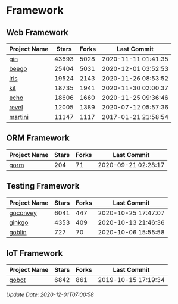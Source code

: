# Framework

## Web Framework
| Project Name | Stars | Forks | Last Commit |
| ------------ | ----- | ----- | ----------- |
| [gin](https://github.com/gin-gonic/gin) | 43693 | 5028 | 2020-11-11 01:41:35 |
| [beego](https://github.com/astaxie/beego) | 25404 | 5031 | 2020-12-01 03:52:53 |
| [iris](https://github.com/kataras/iris) | 19524 | 2143 | 2020-11-26 08:53:52 |
| [kit](https://github.com/go-kit/kit) | 18735 | 1941 | 2020-11-30 02:00:37 |
| [echo](https://github.com/labstack/echo) | 18606 | 1660 | 2020-11-25 09:36:46 |
| [revel](https://github.com/revel/revel) | 12005 | 1389 | 2020-07-12 05:57:36 |
| [martini](https://github.com/go-martini/martini) | 11147 | 1117 | 2017-01-21 21:58:54 |

## ORM Framework
| Project Name | Stars | Forks | Last Commit |
| ------------ | ----- | ----- | ----------- |
| [gorm](https://github.com/jinzhu/gorm) | 204 | 71 | 2020-09-21 02:28:17 |

## Testing Framework
| Project Name | Stars | Forks | Last Commit |
| ------------ | ----- | ----- | ----------- |
| [goconvey](https://github.com/smartystreets/goconvey) | 6041 | 447 | 2020-10-25 17:47:07 |
| [ginkgo](https://github.com/onsi/ginkgo) | 4353 | 409 | 2020-10-13 21:46:36 |
| [goblin](https://github.com/franela/goblin) | 727 | 70 | 2020-10-06 15:55:58 |

## IoT Framework
| Project Name | Stars | Forks | Last Commit |
| ------------ | ----- | ----- | ----------- |
| [gobot](https://github.com/hybridgroup/gobot) | 6842 | 861 | 2019-10-15 17:19:34 |

*Update Date: 2020-12-01T07:00:58*